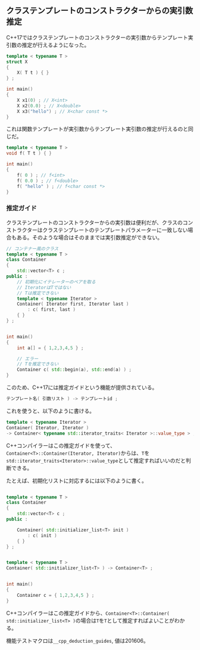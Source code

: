 ## クラステンプレートのコンストラクターからの実引数推定

C++17ではクラステンプレートのコンストラクターの実引数からテンプレート実引数の推定が行えるようになった。

~~~cpp
template < typename T >
struct X
{
    X( T t ) { }
} ;

int main()
{
    X x1(0) ; // X<int>
    X x2(0.0) ; // X<double>
    X x3("hello") ; // X<char const *>
}
~~~

これは関数テンプレートが実引数からテンプレート実引数の推定が行えるのと同じだ。

~~~cpp
template < typename T >
void f( T t ) { }

int main()
{
    f( 0 ) ; // f<int>
    f( 0.0 ) ; // f<double>
    f( "hello" ) ; // f<char const *>
}
~~~



### 推定ガイド

クラステンプレートのコンストラクターからの実引数は便利だが、クラスのコンストラクターはクラステンプレートのテンプレートパラメーターに一致しない場合もある。そのような場合はそのままでは実引数推定ができない。

~~~cpp
// コンテナー風のクラス
template < typename T >
class Container
{
    std::vector<T> c ;
public :
    // 初期化にイテレーターのペアを取る
    // IteratorはTではない
    // Tは推定できない
    template < typename Iterator >
    Container( Iterator first, Iterator last )
        : c( first, last )
    { }
} ;


int main()
{
    int a[] = { 1,2,3,4,5 } ;

    // エラー
    // Tを推定できない
    Container c( std::begin(a), std::end(a) ) ;
}
~~~

このため、C++17には推定ガイドという機能が提供されている。

~~~c++
テンプレート名( 引数リスト ) -> テンプレートid ;
~~~

これを使うと、以下のように書ける。

~~~c++
template < typename Iterator >
Container( Iterator, Iterator )
-> Container< typename std::iterator_traits< Iterator >::value_type > ;
~~~

C++コンパイラーはこの推定ガイドを使って、`Container<T>::Container(Iterator, Iterator)`からは、`T`を`std::iterator_traits<Iterator>::value_type`として推定すればいいのだと判断できる。

たとえば、初期化リストに対応するには以下のように書く。

~~~cpp

template < typename T >
class Container
{
    std::vector<T> c ;
public :

    Container( std::initializer_list<T> init )
        : c( init )
    { }
} ;


template < typename T >
Container( std::initializer_list<T> ) -> Container<T> ;


int main()
{
    Container c = { 1,2,3,4,5 } ;
}
~~~

C++コンパイラーはこの推定ガイドから、`Container<T>::Container( std::initializer_list<T> )`の場合は`T`を`T`として推定すればよいことがわかる。

機能テストマクロは`__cpp_deduction_guides`, 値は201606。
